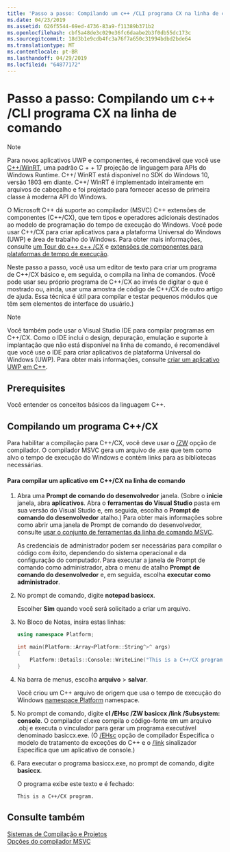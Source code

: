 ```yaml
---
title: 'Passo a passo: Compilando um c++ /CLI programa CX na linha de comando'
ms.date: 04/23/2019
ms.assetid: 626f5544-69ed-4736-83a9-f11389b371b2
ms.openlocfilehash: cbf5a48de3c029e36fc6daabe2b3f0db55dc173c
ms.sourcegitcommit: 18d3b1e9cdb4fc3a76f7a650c31994bdbd2bde64
ms.translationtype: MT
ms.contentlocale: pt-BR
ms.lasthandoff: 04/29/2019
ms.locfileid: "64877172"
---
```

# <a name="walkthrough-compiling-a-ccx-program-on-the-command-line"></a>Passo a passo: Compilando um c++ /CLI programa CX na linha de comando

> [!NOTE] 
> Para novos aplicativos UWP e componentes, é recomendável que você use [ C++/WinRT](/windows/uwp/cpp-and-winrt-apis/), uma padrão C + + 17 projeção de linguagem para APIs do Windows Runtime. C++/ WinRT está disponível no SDK do Windows 10, versão 1803 em diante. C++/ WinRT é implementado inteiramente em arquivos de cabeçalho e foi projetado para fornecer acesso de primeira classe à moderna API do Windows.

O Microsoft C++ dá suporte ao compilador (MSVC) C++ extensões de componentes (C++/CX), que tem tipos e operadores adicionais destinados ao modelo de programação do tempo de execução do Windows. Você pode usar C++/CX para criar aplicativos para a plataforma Universal do Windows (UWP) e área de trabalho do Windows. Para obter mais informações, consulte [um Tour do c++ c++ /CX](https://msdn.microsoft.com/magazine/dn166929.aspx) e [extensões de componentes para plataformas de tempo de execução](../extensions/component-extensions-for-runtime-platforms.md).

Neste passo a passo, você usa um editor de texto para criar um programa de C++/CX básico e, em seguida, o compila na linha de comandos. (Você pode usar seu próprio programa de C++/CX ao invés de digitar o que é mostrado ou, ainda, usar uma amostra de código de C++/CX de outro artigo de ajuda. Essa técnica é útil para compilar e testar pequenos módulos que têm sem elementos de interface do usuário.)

> [!NOTE]
> Você também pode usar o Visual Studio IDE para compilar programas em C++/CX. Como o IDE inclui o design, depuração, emulação e suporte à implantação que não está disponível na linha de comando, é recomendável que você use o IDE para criar aplicativos de plataforma Universal do Windows (UWP). Para obter mais informações, consulte [criar um aplicativo UWP em C++](/windows/uwp/get-started/create-a-basic-windows-10-app-in-cpp).

## <a name="prerequisites"></a>Prerequisites

Você entender os conceitos básicos da linguagem C++.

## <a name="compiling-a-ccx-program"></a>Compilando um programa C++/CX

Para habilitar a compilação para C++/CX, você deve usar o [/ZW](reference/zw-windows-runtime-compilation.md) opção de compilador. O compilador MSVC gera um arquivo de .exe que tem como alvo o tempo de execução do Windows e contém links para as bibliotecas necessárias.

#### <a name="to-compile-a-ccx-application-on-the-command-line"></a>Para compilar um aplicativo em C++/CX na linha de comando

1. Abra uma **Prompt de comando do desenvolvedor** janela. (Sobre o **inicie** janela, abra **aplicativos**. Abra o **ferramentas do Visual Studio** pasta em sua versão do Visual Studio e, em seguida, escolha o **Prompt de comando do desenvolvedor** atalho.) Para obter mais informações sobre como abrir uma janela de Prompt de comando do desenvolvedor, consulte [usar o conjunto de ferramentas da linha de comando MSVC](building-on-the-command-line.md).

   As credenciais de administrador podem ser necessárias para compilar o código com êxito, dependendo do sistema operacional e da configuração do computador. Para executar a janela de Prompt de comando como administrador, abra o menu de atalho **Prompt de comando do desenvolvedor** e, em seguida, escolha **executar como administrador**.

1. No prompt de comando, digite **notepad basiccx**.

   Escolher **Sim** quando você será solicitado a criar um arquivo.

1. No Bloco de Notas, insira estas linhas:

    ```cpp
    using namespace Platform;

    int main(Platform::Array<Platform::String^>^ args)
    {
        Platform::Details::Console::WriteLine("This is a C++/CX program.");
    }
    ```

1. Na barra de menus, escolha **arquivo** > **salvar**.

   Você criou um C++ arquivo de origem que usa o tempo de execução do Windows [namespace Platform](../cppcx/platform-namespace-c-cx.md) namespace.

1. No prompt de comando, digite **cl /EHsc /ZW basiccx /link /Subsystem: console**. O compilador cl.exe compila o código-fonte em um arquivo .obj e executa o vinculador para gerar um programa executável denominado basiccx.exe. (O [/EHsc](reference/eh-exception-handling-model.md) opção de compilador Especifica o modelo de tratamento de exceções do C++ e o [/link](reference/link-pass-options-to-linker.md) sinalizador Especifica que um aplicativo de console.)

1. Para executar o programa basiccx.exe, no prompt de comando, digite **basiccx**.

   O programa exibe este texto e é fechado:

    ```Output
    This is a C++/CX program.
    ```

## <a name="see-also"></a>Consulte também

[Sistemas de Compilação e Projetos](projects-and-build-systems-cpp.md)<br/>
[Opções do compilador MSVC](reference/compiler-options.md)
